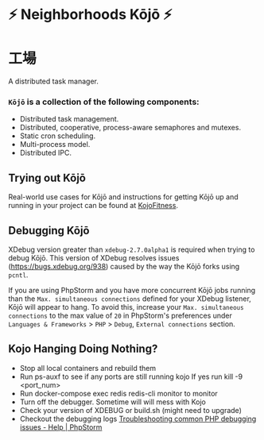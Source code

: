 # ⚡ Neighborhoods Kōjō ⚡
# 工場
A distributed task manager.

### `Kōjō` is a collection of the following components:
* Distributed task management.
* Distributed, cooperative, process-aware semaphores and mutexes.
* Static cron scheduling.
* Multi-process model.
* Distributed IPC.

## Trying out Kōjō

Real-world use cases for Kōjō and instructions for getting Kōjō up and running in your project can be found at [KojoFitness](https://github.com/neighborhoods/KojoFitness).

## Debugging Kōjō
XDebug version greater than `xdebug-2.7.0alpha1` is required when trying to debug Kōjō. This version of XDebug resolves issues (https://bugs.xdebug.org/938) caused by the way the Kōjō forks using `pcntl`.

If you are using PhpStorm and you have more concurrent Kōjō jobs running than the `Max. simultaneous connections` defined for your XDebug listener, Kōjō will appear to hang. To avoid this, increase your `Max. simultaneous connections` to the max value of `20` in PhpStorm's preferences under `Languages & Frameworks` > `PHP` > `Debug`, `External connections` section.

## Kojo Hanging Doing Nothing?

* Stop all local containers and rebuild them
* Run ps-auxf to see if any ports are still running kojo 
    If yes run kill -9 <port_num>
* Run docker-compose exec redis redis-cli monitor to monitor
* Turn off the debugger. Sometime will will mess with Kojo
* Check your version of XDEBUG or build.sh (might need to upgrade)
* Checkout the debugging logs [Troubleshooting common PHP debugging issues - Help | PhpStorm](https://www.jetbrains.com/help/phpstorm/troubleshooting-php-debugging.html#)
